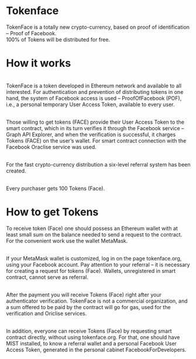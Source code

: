 # Tokenface
TokenFace is a totally new crypto-currency, based on proof of identification – Proof of Facebook.
<br>100% of Tokens will be distributed for free.

# How it works
<br>TokenFace is a token developed in Ethereum network and available to all interested. For authentication and prevention of distributing tokens in one hand, the system of Facebook access is used – ProofOfFacebook (POF), i.e., a personal temporary User Access Token, available to every user. 

<br>Those willing to get tokens (FACE) provide their User Access Token to the smart contract, which in its turn verifies it through the Facebook service – Graph API Explorer, and when the verification is successful, it charges Tokens (FACE) on the user’s wallet. For smart contract connection with the Facebook Oraclise service was used. 

<br>For the fast crypto-currency distribution a six-level referral system has been created.

<br>Every purchaser gets 100 Tokens (Face).

# How to get Tokens
To receive token (Face) one should possess an Ethereum wallet with at least small sum on the balance needed to send a request to the contract. For the convenient work use the wallet MetaMask. 

<br>If your MetaMask wallet is customized, log in on the page tokenface.org, using your Facebook account. Pay attention to your referral – it is necessary for creating a request for tokens (Face). Wallets, unregistered in smart contract, cannot serve as referral. 

<br>After the payment you will receive Tokens (Face) right after your authenticator verification. TokenFace is not a commercial organization, and a sum offered to be paid by the contract will go for gas, used for the verification and Oriclise services.

<br>In addition, everyone can receive Tokens (Face) by requesting smart contract directly, without using tokenface.org. For that, one should have MIST installed, to know a referral wallet and a personal Facebook User Access Token, generated in the personal cabinet FacebookForDevelopers. 

